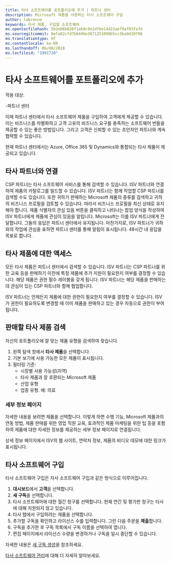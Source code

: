 ```yaml
---
title: 타사 소프트웨어를 포트폴리오에 추가 | 파트너 센터
description: Microsoft 제품을 사용하는 타사 소프트웨어 구입
author: labrenne
keywords: 타사 제품, 구입할 소프트웨어
ms.openlocfilehash: 5b2e06b026f1ab9c9e1dfbe14d22aef9af83fa7d
ms.sourcegitcommit: 0efa02cfd7b6446e3671251090b5cc3ba9d10798
ms.translationtype: HT
ms.contentlocale: ko-KR
ms.lasthandoff: 06/08/2018
ms.locfileid: "1991720"
---
```

# <a name="add-third-party-software-to-your-portfolio"></a>타사 소프트웨어를 포트폴리오에 추가

적용 대상:

-파트너 센터

이제 파트너 센터에서 타사 소프트웨어 제품을 구입하여 고객에게 제공할 수 있습니다. 이는 비즈니스를 차별화하고 고객 고유의 비즈니스 요구를 충족하는 소프트웨어 번들을 제공할 수 있는 좋은 방법입니다. 그리고 고객은 신뢰할 수 있는 조언자인 파트너와 계속 협력할 수 있습니다.

현재 파트너 센터에서는 Azure, Office 365 및 Dynamics와 통합되는 타사 제품이 제공되고 있습니다. 

## <a name="connecting-with-third-party-partners"></a>타사 파트너와 연결
 
CSP 파트너는 타사 소프트웨어 서비스를 통해 검색할 수 있습니다. ISV 파트너와 연결하여 제품의 카탈로그를 빌드할 수 있습니다. ISV 파트너는 함께 작업할 CSP 파트너를 검색할 수도 있습니다. 또한 귀하가 판매하는 Microsoft 제품의 종류를 검색하고 귀하의 비즈니스 프로필을 검토할 수 있습니다. 따라서 비즈니스 프로필을 최신 상태로 유지해야 합니다. 제품 식별자의 관심 있음 버튼을 클릭하고 나타나는 팝업 양식을 작성하여 ISV 파트너에게 제품에 관심이 있음을 알립니다. Microsoft는 이를 ISV 파트너에게 전달합니다. 그들의 응답은 파트너 센터에서 유지됩니다. 마찬가지로, ISV 파트너가 귀하와의 작업에 관심을 표하면 파트너 센터를 통해 알림이 표시됩니다. 48시간 내 응답을 목표로 합니다.

## <a name="access-to-third-party-offers"></a>타사 제품에 대한 액세스

모든 타사 제품은 파트너 센터에서 검색할 수 있습니다. ISV 파트너는 CSP 파트너를 위한 교육 등을 판매하기 이전에 특정 제품에 추가 지원이 필요한지 여부를 결정할 수 있습니다. 해당 제품은 권한 필수 레이블을 갖게 됩니다. ISV 파트너는 해당 제품을 판매하는 데 관심이 있는 CSP 파트너와 함께 협업합니다. 

ISV 파트너는 언제든지 제품에 대한 권한이 필요한지 여부를 결정할 수 있습니다. ISV가 권한이 필요하도록 변경할 때 이미 제품을 판매하고 있는 경우 자동으로 권한이 부여 됩니다.

## <a name="discover-third-party-products-you-want-to-sell"></a>판매할 타사 제품 검색

자신의 포트폴리오에 잘 맞는 제품 유형을 검색하여 찾습니다. 

1. 왼쪽 탐색 창에서 **타사 제품**을 선택합니다.
2. 기본 보기에 사용 가능한 모든 제품이 표시됩니다.
3. 필터링 기준:
    - 시장별 사용 가능성(지역)
    - 타사 제품과 잘 호환되는 Microsoft 제품
    - 산업 유형
    - 업종 유형. 예: 의료

### <a name="the-details-page"></a>세부 정보 페이지

자세한 내용을 보려면 제품을 선택합니다. 이렇게 하면 수행 기능, Microsoft 제품과의 연동 방법, 제품 판매를 위한 영업 직원 교육, 효과적인 제품 마케팅을 위한 팁 등을 포함하여 제품에 대한 자세한 정보를 제공하는 세부 정보 페이지로 연결됩니다.

상세 정보 페이지에서 ISV의 웹 사이트, 연락처 정보, 제품의 비디오 데모에 대한 링크가 표시됩니다. 

## <a name="purchase-the-third-party-software"></a>타사 소프트웨어 구입

타사 소프트웨어 구입은 자사 소프트웨어 구입과 같은 방식으로 이루어집니다. 

1. **대시보드**에서 **고객**을 선택합니다.
2. **새 구독**을 선택합니다.
3. 타사 소프트웨어에 대한 월간 청구를 선택합니다. 현재 연간 및 평가판 청구는 타사에 대해 지원되지 않고 있습니다.
4. 타사 탭에서 구입하려는 제품을 선택합니다.
5. 추가할 구독을 확인하고 라이선스 수를 입력합니다. 그런 다음 주문을 **제출**합니다.
6. 구독을 추가한 후 구독 목록에서 구독 이름을 선택하여 엽니다.
7. 편집 페이지에서 라이선스 수량을 변경하거나 구독을 일시 중단할 수 있습니다.

자세한 내용은 [새 구독 생성](create-a-new-subscription.md)을 참조하세요.

[타사 소프트웨어 관리](third-party-help.md)에 대해 더 자세히 알아보세요.  